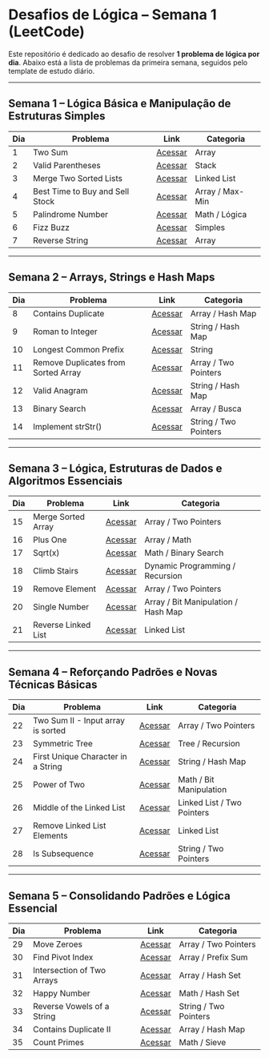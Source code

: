 # Desafios de Lógica – Semana 1 (LeetCode)

Este repositório é dedicado ao desafio de resolver **1 problema de lógica por dia**. Abaixo está a lista de problemas da primeira semana, seguidos pelo template de estudo diário.

---

## Semana 1 – Lógica Básica e Manipulação de Estruturas Simples

| Dia | Problema | Link | Categoria |
|-----|----------|------|-----------|
| 1 | Two Sum | [Acessar](https://leetcode.com/problems/two-sum/) | Array |
| 2 | Valid Parentheses | [Acessar](https://leetcode.com/problems/valid-parentheses/) | Stack |
| 3 | Merge Two Sorted Lists | [Acessar](https://leetcode.com/problems/merge-two-sorted-lists/) | Linked List |
| 4 | Best Time to Buy and Sell Stock | [Acessar](https://leetcode.com/problems/best-time-to-buy-and-sell-stock/) | Array / Max-Min |
| 5 | Palindrome Number | [Acessar](https://leetcode.com/problems/palindrome-number/) | Math / Lógica |
| 6 | Fizz Buzz | [Acessar](https://leetcode.com/problems/fizz-buzz/) | Simples |
| 7 | Reverse String | [Acessar](https://leetcode.com/problems/reverse-string/) | Array |

---

## Semana 2 – Arrays, Strings e Hash Maps

| Dia | Problema | Link | Categoria |
|-----|----------|------|-----------|
| 8 | Contains Duplicate | [Acessar](https://leetcode.com/problems/contains-duplicate/) | Array / Hash Map |
| 9 | Roman to Integer | [Acessar](https://leetcode.com/problems/roman-to-integer/) | String / Hash Map |
| 10 | Longest Common Prefix | [Acessar](https://leetcode.com/problems/longest-common-prefix/) | String |
| 11 | Remove Duplicates from Sorted Array | [Acessar](https://leetcode.com/problems/remove-duplicates-from-sorted-array/) | Array / Two Pointers |
| 12 | Valid Anagram | [Acessar](https://leetcode.com/problems/valid-anagram/) | String / Hash Map |
| 13 | Binary Search | [Acessar](https://leetcode.com/problems/binary-search/) | Array / Busca |
| 14 | Implement strStr() | [Acessar](https://leetcode.com/problems/implement-strstr/) | String / Two Pointers |


---

## Semana 3 – Lógica, Estruturas de Dados e Algoritmos Essenciais

| Dia | Problema | Link | Categoria |
|-----|----------|------|-----------|
| 15 | Merge Sorted Array | [Acessar](https://leetcode.com/problems/merge-sorted-array/) | Array / Two Pointers |
| 16 | Plus One | [Acessar](https://leetcode.com/problems/plus-one/) | Array / Math |
| 17 | Sqrt(x) | [Acessar](https://leetcode.com/problems/sqrtx/) | Math / Binary Search |
| 18 | Climb Stairs | [Acessar](https://leetcode.com/problems/climbing-stairs) | Dynamic Programming / Recursion |
| 19 | Remove Element | [Acessar](https://leetcode.com/problems/remove-element/) | Array / Two Pointers |
| 20 | Single Number | [Acessar](https://leetcode.com/problems/single-number/) | Array / Bit Manipulation / Hash Map |
| 21 | Reverse Linked List | [Acessar](https://leetcode.com/problems/reverse-linked-list/) | Linked List |

---

## Semana 4 – Reforçando Padrões e Novas Técnicas Básicas

| Dia | Problema | Link | Categoria |
|-----|----------|------|-----------|
| 22 | Two Sum II - Input array is sorted | [Acessar](https://leetcode.com/problems/two-sum-ii-input-array-is-sorted/) | Array / Two Pointers |
| 23 | Symmetric Tree | [Acessar](https://leetcode.com/problems/symmetric-tree/) | Tree / Recursion |
| 24 | First Unique Character in a String | [Acessar](https://leetcode.com/problems/first-unique-character-in-a-string/) | String / Hash Map |
| 25 | Power of Two | [Acessar](https://leetcode.com/problems/power-of-two/) | Math / Bit Manipulation |
| 26 | Middle of the Linked List | [Acessar](https://leetcode.com/problems/middle-of-the-linked-list/) | Linked List / Two Pointers |
| 27 | Remove Linked List Elements | [Acessar](https://leetcode.com/problems/remove-linked-list-elements/) | Linked List |
| 28 | Is Subsequence | [Acessar](https://leetcode.com/problems/is-subsequence/) | String / Two Pointers |

---

## Semana 5 – Consolidando Padrões e Lógica Essencial

| Dia | Problema | Link | Categoria |
|-----|----------|------|-----------|
| 29 | Move Zeroes | [Acessar](https://leetcode.com/problems/move-zeroes/) | Array / Two Pointers |
| 30 | Find Pivot Index | [Acessar](https://leetcode.com/problems/find-pivot-index/) | Array / Prefix Sum |
| 31 | Intersection of Two Arrays | [Acessar](https://leetcode.com/problems/intersection-of-two-arrays/) | Array / Hash Set |
| 32 | Happy Number | [Acessar](https://leetcode.com/problems/happy-number/) | Math / Hash Set |
| 33 | Reverse Vowels of a String | [Acessar](https://leetcode.com/problems/reverse-vowels-of-a-string/) | String / Two Pointers |
| 34 | Contains Duplicate II | [Acessar](https://leetcode.com/problems/contains-duplicate-ii/) | Array / Hash Map |
| 35 | Count Primes | [Acessar](https://leetcode.com/problems/count-primes/) | Math / Sieve |
